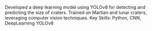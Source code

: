 Developed a deep learning model using YOLOv8 for detecting and predicting the size of craters. Trained on Martian and lunar craters, leveraging computer vision techniques.
Key Skills: Python, CNN, DeepLearning YOLOv8

